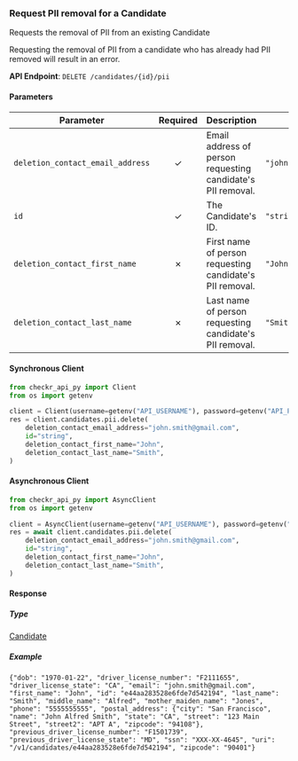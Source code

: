 
### Request PII removal for a Candidate <a name="delete"></a>

Requests the removal of PII from an existing Candidate

Requesting the removal of PII from a candidate who has already had PII removed will result in an error.


**API Endpoint**: `DELETE /candidates/{id}/pii`

#### Parameters

| Parameter | Required | Description | Example |
|-----------|:--------:|-------------|--------|
| `deletion_contact_email_address` | ✓ | Email address of person requesting candidate's PII removal. | `"john.smith@gmail.com"` |
| `id` | ✓ | The Candidate's ID. | `"string"` |
| `deletion_contact_first_name` | ✗ | First name of person requesting candidate's PII removal. | `"John"` |
| `deletion_contact_last_name` | ✗ | Last name of person requesting candidate's PII removal. | `"Smith"` |

#### Synchronous Client

```python
from checkr_api_py import Client
from os import getenv

client = Client(username=getenv("API_USERNAME"), password=getenv("API_PASSWORD"))
res = client.candidates.pii.delete(
    deletion_contact_email_address="john.smith@gmail.com",
    id="string",
    deletion_contact_first_name="John",
    deletion_contact_last_name="Smith",
)

```

#### Asynchronous Client

```python
from checkr_api_py import AsyncClient
from os import getenv

client = AsyncClient(username=getenv("API_USERNAME"), password=getenv("API_PASSWORD"))
res = await client.candidates.pii.delete(
    deletion_contact_email_address="john.smith@gmail.com",
    id="string",
    deletion_contact_first_name="John",
    deletion_contact_last_name="Smith",
)

```

#### Response

##### Type
[Candidate](/checkr_api_py/types/models/candidate.py)

##### Example
`{"dob": "1970-01-22", "driver_license_number": "F2111655", "driver_license_state": "CA", "email": "john.smith@gmail.com", "first_name": "John", "id": "e44aa283528e6fde7d542194", "last_name": "Smith", "middle_name": "Alfred", "mother_maiden_name": "Jones", "phone": "5555555555", "postal_address": {"city": "San Francisco", "name": "John Alfred Smith", "state": "CA", "street": "123 Main Street", "street2": "APT A", "zipcode": "94108"}, "previous_driver_license_number": "F1501739", "previous_driver_license_state": "MD", "ssn": "XXX-XX-4645", "uri": "/v1/candidates/e44aa283528e6fde7d542194", "zipcode": "90401"}`
